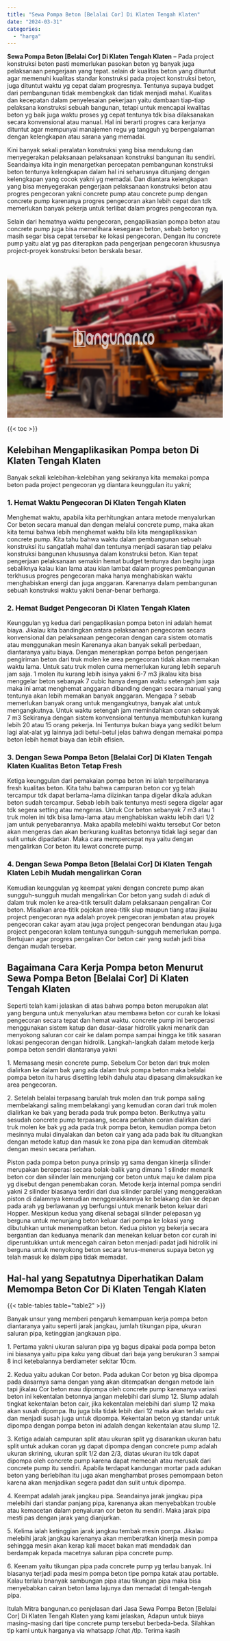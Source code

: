 ```yaml
---
title: "Sewa Pompa Beton [Belalai Cor] Di Klaten Tengah Klaten"
date: "2024-03-31"
categories: 
  - "harga"
---
```


**Sewa Pompa Beton \[Belalai Cor\] Di Klaten Tengah Klaten** – Pada project konstruksi beton pasti memerlukan pasokan beton yg banyak juga pelaksanaan pengerjaan yang tepat. selain dr kualitas beton yang dituntut agar memenuhi kualitas standar konstruksi pada project konstruksi beton, juga dituntut waktu yg cepat dalam progresnya. Tentunya supaya budget dari pembangunan tidak membengkak dan tidak menjadi mahal. Kualitas dan kecepatan dalam penyelesaian pekerjaan yaitu dambaan tiap-tiap pelaksana konstruksi sebuah bangunan, tetapi untuk mencapai kwalitas beton yg baik juga waktu proses yg cepat tentunya tdk bisa dilaksanakan secara konvensional atau manual. Hal ini berarti progres cara kerjanya dituntut agar mempunyai manajemen regu yg tangguh yg berpengalaman dengan kelengkapan atau sarana yang memadai.

Kini banyak sekali peralatan konstruksi yang bisa mendukung dan menyegerakan pelaksanaan pelaksanaan konstruksi bangunan itu sendiri. Seandainya kita ingin menargetkan percepatan pembangunan konstruksi beton tentunya kelengkapan dalam hal ini seharusnya ditunjang dengan kelengkapan yang cocok yakni yg memadai. Dan diantara kelengkapan yang bisa menyegerakan pengerjaan pelaksanaan konstruksi beton atau progres pengecoran yakni concrete pump atau concrete pump dengan concrete pump karenanya progres pengecoran akan lebih cepat dan tdk memerlukan banyak pekerja untuk terlibat dalam progres pengecoran nya.

Selain dari hematnya waktu pengecoran, pengaplikasian pompa beton atau concrete pump juga bisa memelihara kesegaran beton, sebab beton yg masih segar bisa cepat tersebar ke lokasi pengecoran. Dengan itu concrete pump yaitu alat yg pas diterapkan pada pengerjaan pengecoran khususnya project-proyek konstruksi beton berskala besar.

![Sewa Pompa Beton [Belalai Cor] Di Klaten Tengah Klaten](/images/sewa-concrete-pump-37.png)

{{< toc >}}

## Kelebihan Mengaplikasikan Pompa beton Di Klaten Tengah Klaten

Banyak sekali kelebihan-kelebihan yang sekiranya kita memakai pompa beton pada project pengecoran yg diantara keunggulan itu yakni;

### 1\. Hemat Waktu Pengecoran Di Klaten Tengah Klaten

Menghemat waktu, apabila kita perhitungkan antara metode menyalurkan Cor beton secara manual dan dengan melalui concrete pump, maka akan kita temui bahwa lebih menghemat waktu bila kita mengaplikasikan concrete pump. Kita tahu bahwa waktu dalam pembangunan sebuah konstruksi itu sangatlah mahal dan tentunya menjadi sasaran tiap pelaku konstruksi bangunan khususnya dalam konstruksi beton. Kian tepat pengerjaan pelaksanaan semakin hemat budget tentunya dan begitu juga sebaliknya kalau kian lama atau kian lambat dalam progres pembangunan terkhusus progres pengecoran maka hanya menghabiskan waktu menghabiskan energi dan juga anggaran. Karenanya dalam pembangunan sebuah konstruksi waktu yakni benar-benar berharga.

### 2\. Hemat Budget Pengecoran Di Klaten Tengah Klaten

Keunggulan yg kedua dari pengaplikasian pompa beton ini adalah hemat biaya. Jikalau kita bandingkan antara pelaksanaan pengecoran secara konvensional dan pelaksanaan pengecoran dengan cara sistem otomatis atau menggunakan mesin Karenanya akan banyak sekali perbedaan, diantaranya yaitu biaya. Dengan menerapkan pompa beton pengerjaan pengiriman beton dari truk molen ke area pengecoran tidak akan memakan waktu lama. Untuk satu truk molen cuma memerlukan kurang lebih separuh jam saja. 1 molen itu kurang lebih isinya yakni 6-7 m3 jikalau kita bisa menggelar beton sebanyak 7 cubic hanya dengan waktu setengah jam saja maka ini amat menghemat anggaran dibanding dengan secara manual yang tentunya akan lebih memakan banyak anggaran. Mengapa ? sebab memerlukan banyak orang untuk mengangkutnya, banyak alat untuk mengangkutnya. Untuk waktu setengah jam memindahkan coran sebanyak 7 m3 Sekiranya dengan sistem konvensional tentunya membutuhkan kurang lebih 20 atau 15 orang pekerja. Ini Tentunya bukan biaya yang sedikit belum lagi alat-alat yg lainnya jadi betul-betul jelas bahwa dengan memakai pompa beton lebih hemat biaya dan lebih efisien.

### 3\. Dengan Sewa Pompa Beton \[Belalai Cor\] Di Klaten Tengah Klaten Kualitas Beton Tetap Fresh

Ketiga keunggulan dari pemakaian pompa beton ini ialah terpeliharanya fresh kualitas beton. Kita tahu bahwa campuran beton cor yg telah tercampur tdk dapat berlama-lama diizinkan tanpa digelar dikala adukan beton sudah tercampur. Sebab lebih baik tentunya mesti segera digelar agar tdk segera setting atau mengeras. Untuk Cor beton sebanyak 7 m3 atau 1 truk molen ini tdk bisa lama-lama atau menghabiskan waktu lebih dari 1/2 jam untuk penyebarannya. Maka apabila melebihi waktu tersebut Cor beton akan mengeras dan akan berkurang kualitas betonnya tidak lagi segar dan sulit untuk dipadatkan. Maka cara mempercepat nya yaitu dengan mengalirkan Cor beton itu lewat concrete pump.

### 4\. Dengan Sewa Pompa Beton \[Belalai Cor\] Di Klaten Tengah Klaten Lebih Mudah mengalirkan Coran

Kemudian keunggulan yg keempat yakni dengan concrete pump akan sungguh-sungguh mudah mengalirkan Cor beton yang sudah di aduk di dalam truk molen ke area-titik tersulit dalam pelaksanaan pengaliran Cor beton. Misalkan area-titik pojokan area-titik slup maupun tiang atau jikalau project pengecoran nya adalah proyek pengecoran jembatan atau proyek pengecoran cakar ayam atau juga project pengecoran bendungan atau juga project pengecoran kolam tentunya sungguh-sungguh memerlukan pompa. Bertujuan agar progres pengaliran Cor beton cair yang sudah jadi bisa dengan mudah tersebar.

## Bagaimana Cara Kerja Pompa beton Menurut Sewa Pompa Beton \[Belalai Cor\] Di Klaten Tengah Klaten

Seperti telah kami jelaskan di atas bahwa pompa beton merupakan alat yang berguna untuk menyalurkan atau membawa beton cor curah ke lokasi pengecoran secara tepat dan hemat waktu. concrete pump ini beroperasi menggunakan sistem katup dan dasar-dasar hidrolik yakni menarik dan menyokong saluran cor cair ke dalam pompa sampai hingga ke titik sasaran lokasi pengecoran dengan hidrolik. Langkah-langkah dalam metode kerja pompa beton sendiri diantaranya yakni

1\. Memasang mesin concrete pump. Sebelum Cor beton dari truk molen dialirkan ke dalam bak yang ada dalam truk pompa beton maka belalai pompa beton itu harus disetting lebih dahulu atau dipasang dimaksudkan ke area pengecoran.

2\. Setelah belalai terpasang barulah truk molen dan truk pompa saling membelakangi saling membelakangi yang kemudian coran dari truk molen dialirkan ke bak yang berada pada truk pompa beton. Berikutnya yaitu sesudah concrete pump terpasang, secara perlahan coran dialirkan dari truk molen ke bak yg ada pada truk pompa beton, kemudian pompa beton mesinnya mulai dinyalakan dan beton cair yang ada pada bak itu dituangkan dengan metode katup dan masuk ke zona pipa dan kemudian ditembak dengan mesin secara perlahan.

Piston pada pompa beton punya prinsip yg sama dengan kinerja silinder merupakan beroperasi secara bolak-balik yang dimana 1 silinder menarik beton cor dan silinder lain menunjang cor beton untuk maju ke dalam pipa yg disebut dengan penembakan coran. Metode kerja internal pompa sendiri yakni 2 silinder biasanya terdiri dari dua silinder paralel yang menggerakkan piston di dalamnya kemudian menggerakkannya ke belakang dan ke depan pada arah yg berlawanan yg berfungsi untuk menarik beton keluar dari Hopper. Meskipun kedua yang dikenal sebagai silinder pelepasan yg berguna untuk menunjang beton keluar dari pompa ke lokasi yang dibutuhkan untuk menempatkan beton. Kedua piston yg bekerja secara bergantian dan keduanya menarik dan menekan keluar beton cor curah ini diperuntukkan untuk mencegah cairan beton menjadi padat jadi hidrolik ini berguna untuk menyokong beton secara terus-menerus supaya beton yg telah masuk ke dalam pipa tidak memadat.

## Hal-hal yang Sepatutnya Diperhatikan Dalam Memompa Beton Cor Di Klaten Tengah Klaten

{{< table-tables table="table2" >}}

Banyak unsur yang memberi pengaruh kemampuan kerja pompa beton diantaranya yaitu seperti jarak jangkau, jumlah tikungan pipa, ukuran saluran pipa, ketinggian jangkauan pipa.

1\. Pertama yakni ukuran saluran pipa yg bagus dipakai pada pompa beton ini biasanya yaitu pipa kaku yang dibuat dari baja yang berukuran 3 sampai 8 inci ketebalannya berdiameter sekitar 10cm.

2\. Kedua yaitu adukan Cor beton. Pada adukan Cor beton yg bisa dipompa pada dasarnya sama dengan yang akan ditempatkan dengan metode lain tapi jikalau Cor beton mau dipompa oleh concrete pump karenanya variasi beton ini kekentalan betonnya jangan melebihi dari slump 12. Slump adalah tingkat kekentalan beton cair, jika kekentalan melebihi dari slump 12 maka akan susah dipompa. Itu juga bila tidak lebih dari 12 maka akan terlalu cair dan menjadi susah juga untuk dipompa. Kekentalan beton yg standar untuk dipompa dengan pompa beton ini adalah dengan kekentalan atau slump 12.

3\. Ketiga adalah campuran split atau ukuran split yg disarankan ukuran batu split untuk adukan coran yg dapat dipompa dengan concrete pump adalah ukuran skrining, ukuran split 1/2 dan 2/3, diatas ukuran itu tdk dapat dipompa oleh concrete pump karena dapat memecah atau merusak dari concrete pump itu sendiri. Apabila terdapat kandungan mortar pada adukan beton yang berlebihan itu juga akan menghambat proses pemompaan beton karena akan menjadikan segera padat dan sulit untuk dipompa.

4\. Keempat adalah jarak jangkau pipa. Seandainya jarak jangkau pipa melebihi dari standar panjang pipa, karenanya akan menyebabkan trouble atau kemacetan dalam penyaluran cor beton itu sendiri. Maka jarak pipa mesti pas dengan jarak yang dianjurkan.

5\. Kelima ialah ketinggian jarak jangkau tembak mesin pompa. Jikalau melebihi jarak jangkau karenanya akan memberatkan kinerja mesin pompa sehingga mesin akan kerap kali macet bakan mati mendadak dan berdampak kepada macetnya saluran pipa concrete pump.

6\. Keenam yaitu tikungan pipa pada concrete pump yg terlau banyak. Ini biasanya terjadi pada mesim pompa beton tipe pompa katak atau portable. Kalau terlalu bnanyak sambungan pipa atau tikungan pipa maka bisa menyebabkan cairan beton lama lajunya dan memadat di tengah-tengah pipa.

Itulah Mitra bangunan.co penjelasan dari Jasa Sewa Pompa Beton \[Belalai Cor\] Di Klaten Tengah Klaten yang kami jelaskan, Adapun untuk biaya masing-masing dari tipe concrete pump tersebut berbeda-beda. Silahkan tlp kami untuk harganya via whatsapp /chat /tlp. Terima kasih
